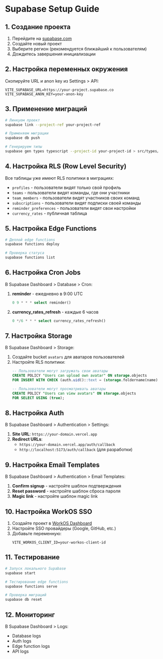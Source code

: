 # Supabase Setup Guide

## 1. Создание проекта

1. Перейдите на [supabase.com](https://supabase.com)
2. Создайте новый проект
3. Выберите регион (рекомендуется ближайший к пользователям)
4. Дождитесь завершения инициализации

## 2. Настройка переменных окружения

Скопируйте URL и anon key из Settings > API:

```env
VITE_SUPABASE_URL=https://your-project.supabase.co
VITE_SUPABASE_ANON_KEY=your-anon-key
```

## 3. Применение миграций

```bash
# Линкуем проект
supabase link --project-ref your-project-ref

# Применяем миграции
supabase db push

# Генерируем типы
supabase gen types typescript --project-id your-project-id > src/types/supabase.ts
```

## 4. Настройка RLS (Row Level Security)

Все таблицы уже имеют RLS политики в миграциях:

- `profiles` - пользователи видят только свой профиль
- `teams` - пользователи видят команды, где они участники
- `team_members` - пользователи видят участников своих команд
- `subscriptions` - пользователи видят подписки своей команды
- `reminder_preferences` - пользователи видят свои настройки
- `currency_rates` - публичная таблица

## 5. Настройка Edge Functions

```bash
# Деплой edge functions
supabase functions deploy

# Проверка статуса
supabase functions list
```

## 6. Настройка Cron Jobs

В Supabase Dashboard > Database > Cron:

1. **reminder** - ежедневно в 9:00 UTC
   ```sql
   0 9 * * * select reminder()
   ```

2. **currency_rates_refresh** - каждые 6 часов
   ```sql
   0 */6 * * * select currency_rates_refresh()
   ```

## 7. Настройка Storage

В Supabase Dashboard > Storage:

1. Создайте bucket `avatars` для аватаров пользователей
2. Настройте RLS политики:
   ```sql
   -- Пользователи могут загружать свои аватары
   CREATE POLICY "Users can upload own avatar" ON storage.objects
   FOR INSERT WITH CHECK (auth.uid()::text = (storage.foldername(name))[1]);
   
   -- Пользователи могут просматривать аватары
   CREATE POLICY "Users can view avatars" ON storage.objects
   FOR SELECT USING (true);
   ```

## 8. Настройка Auth

В Supabase Dashboard > Authentication > Settings:

1. **Site URL**: `https://your-domain.vercel.app`
2. **Redirect URLs**: 
   - `https://your-domain.vercel.app/auth/callback`
   - `http://localhost:5173/auth/callback` (для разработки)

## 9. Настройка Email Templates

В Supabase Dashboard > Authentication > Email Templates:

1. **Confirm signup** - настройте шаблон подтверждения
2. **Reset password** - настройте шаблон сброса пароля
3. **Magic link** - настройте шаблон magic link

## 10. Настройка WorkOS SSO

1. Создайте проект в [WorkOS Dashboard](https://dashboard.workos.com)
2. Настройте SSO провайдеры (Google, GitHub, etc.)
3. Добавьте переменную:
   ```env
   VITE_WORKOS_CLIENT_ID=your-workos-client-id
   ```

## 11. Тестирование

```bash
# Запуск локального Supabase
supabase start

# Тестирование edge functions
supabase functions serve

# Проверка миграций
supabase db reset
```

## 12. Мониторинг

В Supabase Dashboard > Logs:
- Database logs
- Auth logs  
- Edge function logs
- API logs 